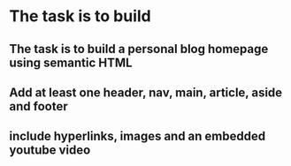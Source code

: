 # The task is to build

## The task is to build a personal blog homepage using semantic HTML

## Add at least one header, nav, main, article, aside and footer

## include hyperlinks, images and an embedded youtube video